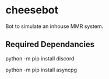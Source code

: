 # cheesebot
Bot to simulate an inhouse MMR system.

## Required Dependancies

python -m pip install discord

python -m pip install asyncpg
